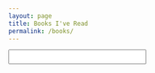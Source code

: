 ```yaml
---
layout: page
title: Books I've Read
permalink: /books/
---
```


<div id="book-search-container">
    <form action="get" id="book-search" autocomplete="off">
        <input style="font-size:20px;" type="text" id="book-search-box" >
    </form>
    <div id="book-search-results"></div>
</div>

<script src="/js/book-search.js"></script>
<link rel="stylesheet" href="/css/book-search.css" />